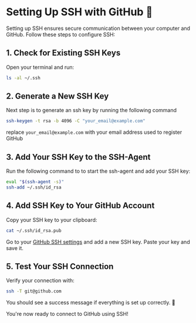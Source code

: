 # Setting Up SSH with GitHub 🔐

Setting up SSH ensures secure communication between your computer and GitHub. Follow these steps to configure SSH:

## 1. Check for Existing SSH Keys

Open your terminal and run:

```bash
ls -al ~/.ssh
```

## 2. Generate a New SSH Key

Next step is to generate an ssh key by running the following command

```bash
ssh-keygen -t rsa -b 4096 -C "your_email@example.com"
```

replace `your_email@example.com` with your email address used to register GitHub

## 3. Add Your SSH Key to the SSH-Agent

Run the following command to to start the ssh-agent and add your SSH key:

```bash
eval "$(ssh-agent -s)"
ssh-add ~/.ssh/id_rsa
```

## 4. Add SSH Key to Your GitHub Account

Copy your SSH key to your clipboard:

```bash
cat ~/.ssh/id_rsa.pub
```

Go to your [GitHub SSH settings](https://github.com/settings/keys) and add a new SSH key. Paste your key and save it.

## 5. Test Your SSH Connection

Verify your connection with:

```bash
ssh -T git@github.com
```

You should see a success message if everything is set up correctly. 🎉

You're now ready to connect to GitHub using SSH!